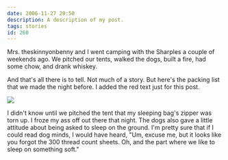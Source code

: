 ```yaml
---
date: 2006-11-27 20:50
description: A description of my post.
tags: stories
id: 260
---
```

Mrs. theskinnyonbenny and I went camping with the Sharples a couple of weekends ago.  We pitched our tents, walked the dogs, built a fire, had some chow, and drank whiskey.

And that's all there is to tell.  Not much of a story.  But here's the packing list that we made the night before.  I added the red text just for this post.
<!--more-->
<img src="/img/campingList.jpg" align="center">

I didn't know until we pitched the tent that my sleeping bag's zipper was torn up.  I froze my ass off out there that night.  The dogs also gave a little attitude about being asked to sleep on the ground.  I'm pretty sure that if I could read dog minds, I would have heard, "Um, excuse me, but it looks like you forgot the 300 thread count sheets.  Oh, and the part where we like to sleep on something soft."

